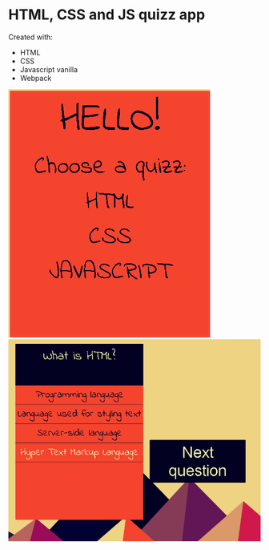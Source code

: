 # HTML, CSS and JS quizz app
Created with:
* HTML
* CSS
* Javascript vanilla
* Webpack

![quizz](./quiz.png)
![quizzUI](./quiz2.png)